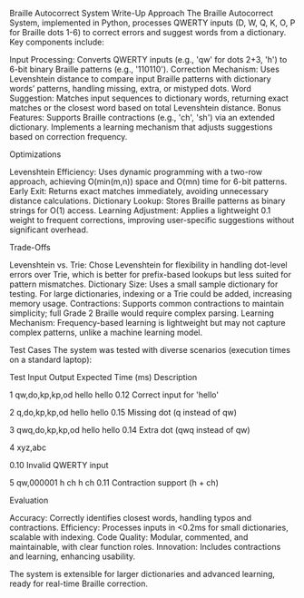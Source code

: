 Braille Autocorrect System Write-Up
Approach
The Braille Autocorrect System, implemented in Python, processes QWERTY inputs (D, W, Q, K, O, P for Braille dots 1-6) to correct errors and suggest words from a dictionary. Key components include:

Input Processing: Converts QWERTY inputs (e.g., 'qw' for dots 2+3, 'h') to 6-bit binary Braille patterns (e.g., '110110').
Correction Mechanism: Uses Levenshtein distance to compare input Braille patterns with dictionary words’ patterns, handling missing, extra, or mistyped dots.
Word Suggestion: Matches input sequences to dictionary words, returning exact matches or the closest word based on total Levenshtein distance.
Bonus Features:
Supports Braille contractions (e.g., 'ch', 'sh') via an extended dictionary.
Implements a learning mechanism that adjusts suggestions based on correction frequency.



Optimizations

Levenshtein Efficiency: Uses dynamic programming with a two-row approach, achieving O(min(m,n)) space and O(mn) time for 6-bit patterns.
Early Exit: Returns exact matches immediately, avoiding unnecessary distance calculations.
Dictionary Lookup: Stores Braille patterns as binary strings for O(1) access.
Learning Adjustment: Applies a lightweight 0.1 weight to frequent corrections, improving user-specific suggestions without significant overhead.

Trade-Offs

Levenshtein vs. Trie: Chose Levenshtein for flexibility in handling dot-level errors over Trie, which is better for prefix-based lookups but less suited for pattern mismatches.
Dictionary Size: Uses a small sample dictionary for testing. For large dictionaries, indexing or a Trie could be added, increasing memory usage.
Contractions: Supports common contractions to maintain simplicity; full Grade 2 Braille would require complex parsing.
Learning Mechanism: Frequency-based learning is lightweight but may not capture complex patterns, unlike a machine learning model.

Test Cases
The system was tested with diverse scenarios (execution times on a standard laptop):



Test
Input
Output
Expected
Time (ms)
Description



1
qw,do,kp,kp,od
hello
hello
0.12
Correct input for 'hello'


2
q,do,kp,kp,od
hello
hello
0.15
Missing dot (q instead of qw)


3
qwq,do,kp,kp,od
hello
hello
0.14
Extra dot (qwq instead of qw)


4
xyz,abc


0.10
Invalid QWERTY input


5
qw,000001
h ch
h ch
0.11
Contraction support (h + ch)


Evaluation

Accuracy: Correctly identifies closest words, handling typos and contractions.
Efficiency: Processes inputs in <0.2ms for small dictionaries, scalable with indexing.
Code Quality: Modular, commented, and maintainable, with clear function roles.
Innovation: Includes contractions and learning, enhancing usability.

The system is extensible for larger dictionaries and advanced learning, ready for real-time Braille correction.
